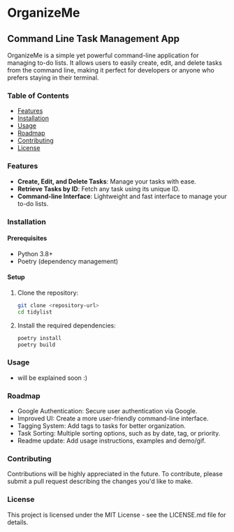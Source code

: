 # OrganizeMe
## Command Line Task Management App

OrganizeMe is a simple yet powerful command-line application for managing to-do lists. It allows users to easily create, edit, and delete tasks from the command line, making it perfect for developers or anyone who prefers staying in their terminal.

### Table of Contents
- [Features](#features)
- [Installation](#installation)
- [Usage](#usage)
- [Roadmap](#Roadmap)
- [Contributing](#contributing)
- [License](#license)

### Features

- **Create, Edit, and Delete Tasks**: Manage your tasks with ease.
- **Retrieve Tasks by ID**: Fetch any task using its unique ID.
- **Command-line Interface**: Lightweight and fast interface to manage your to-do lists.

### Installation

#### Prerequisites
- Python 3.8+
- Poetry (dependency management)

#### Setup
1. Clone the repository:
    ```sh
    git clone <repository-url>
    cd tidylist
    ```

2. Install the required dependencies:
    ```sh
    poetry install
    poetry build
    ```

### Usage
- will be explained soon :)

### Roadmap
- Google Authentication: Secure user authentication via Google.
- Improved UI: Create a more user-friendly command-line interface.
- Tagging System: Add tags to tasks for better organization.
- Task Sorting: Multiple sorting options, such as by date, tag, or priority.
- Readme update: Add usage instructions, examples and demo/gif.

### Contributing
Contributions will be highly appreciated in the future. To contribute, please submit a pull request describing the changes you'd like to make.

### License
This project is licensed under the MIT License - see the LICENSE.md file for details.

